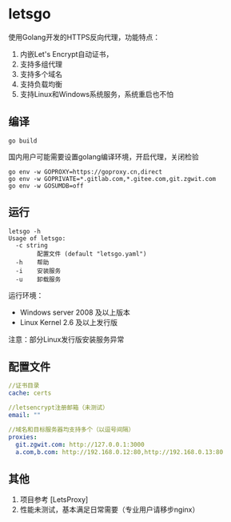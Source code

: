 # letsgo

使用Golang开发的HTTPS反向代理，功能特点：
1. 内嵌Let's Encrypt自动证书，
2. 支持多组代理
3. 支持多个域名
4. 支持负载均衡
5. 支持Linux和Windows系统服务，系统重启也不怕

## 编译

```shell script
go build
```

国内用户可能需要设置golang编译环境，开启代理，关闭检验
```shell script
go env -w GOPROXY=https://goproxy.cn,direct
go env -w GOPRIVATE=*.gitlab.com,*.gitee.com,git.zgwit.com
go env -w GOSUMDB=off
```

## 运行

```shell script
letsgo -h
Usage of letsgo:
  -c string
        配置文件 (default "letsgo.yaml")
  -h    帮助
  -i    安装服务
  -u    卸载服务

```

运行环境：
* Windows server 2008 及以上版本
* Linux Kernel 2.6 及以上发行版

注意：部分Linux发行版安装服务异常

## 配置文件

```yaml
//证书目录
cache: certs

//letsencrypt注册邮箱（未测试）
email: ""

//域名和目标服务器均支持多个（以逗号间隔）
proxies: 
  git.zgwit.com: http://127.0.0.1:3000
  a.com,b.com: http://192.168.0.12:80,http://192.168.0.13:80
```

## 其他
1. 项目参考 [LetsProxy]
2. 性能未测试，基本满足日常需要（专业用户请移步nginx）

